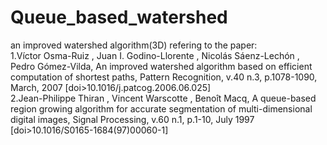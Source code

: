 # Queue_based_watershed  
an improved watershed algorithm(3D) refering to the paper:  
1.Víctor Osma-Ruiz , Juan I. Godino-Llorente , Nicolás Sáenz-Lechón , Pedro Gómez-Vilda, An improved watershed algorithm based on efficient computation of shortest paths, Pattern Recognition, v.40 n.3, p.1078-1090, March, 2007  [doi>10.1016/j.patcog.2006.06.025]   
2.Jean-Philippe Thiran , Vincent Warscotte , Benoît Macq, A queue-based region growing algorithm for accurate segmentation of multi-dimensional digital images, Signal Processing, v.60 n.1, p.1-10, July 1997  [doi>10.1016/S0165-1684(97)00060-1]   
